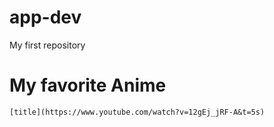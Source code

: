 # app-dev
 My first repository
 # My favorite Anime
	[title](https://www.youtube.com/watch?v=12gEj_jRF-A&t=5s)





